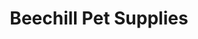 ---
title: "Beechill Pet Supplies"
address: "4, Main St, Saintfield, Ballynahinch, Co. Down BT24 7AA"
tel: "028 9751 9291"
county: "Down"
category: "Zoos And Aquariums"
type: "Content"
lat: "054.4605410000"
lng: "-005.8308010000"
---